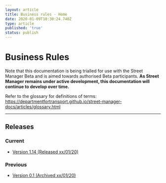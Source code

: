 ```yaml
---
layout: article
title: Business rules - Home
date: 2020-01-09T10:30:24.740Z
type: article
published: 'true'
status: publish
---
```

# Business Rules

Note that this documentation is being trialled for use with the Street Manager Beta and is aimed towards authorised Beta participants. **As Street Manager remains under active development, this documentation will continue to develop over time.**

Refer to the glossary for definitions of terms: <https://departmentfortransport.github.io/street-manager-docs/articles/glossary.html>

<hr class="govuk-section-break govuk-section-break--xl govuk-section-break--visible" />

## Releases

### Current

* [Version 1.14 \(Released xx/01/20\)](url_tbc)

### Previous

* [Version 0.1 \(Archived xx/01/20\)](https://departmentfortransport.github.io/street-manager-docs/business-rules/)

